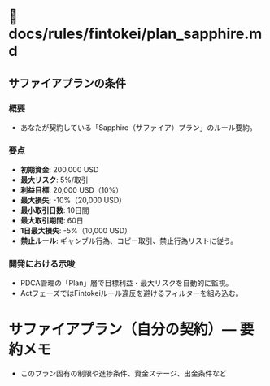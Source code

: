 # 📜 docs/rules/fintokei/plan_sapphire.md

## サファイアプランの条件

### 概要
- あなたが契約している「Sapphire（サファイア）プラン」のルール要約。

### 要点
- **初期資金**: 200,000 USD
- **最大リスク**: 5%/取引
- **利益目標**: 20,000 USD（10%）
- **最大損失**: -10%（20,000 USD）
- **最小取引日数**: 10日間
- **最大取引期間**: 60日
- **1日最大損失**: -5%（10,000 USD）
- **禁止ルール**: ギャンブル行為、コピー取引、禁止行為リストに従う。

### 開発における示唆
- PDCA管理の「Plan」層で目標利益・最大リスクを自動的に監視。
- ActフェーズではFintokeiルール違反を避けるフィルターを組み込む。
# サファイアプラン（自分の契約）— 要約メモ
- このプラン固有の制限や進捗条件、資金ステージ、出金条件など
